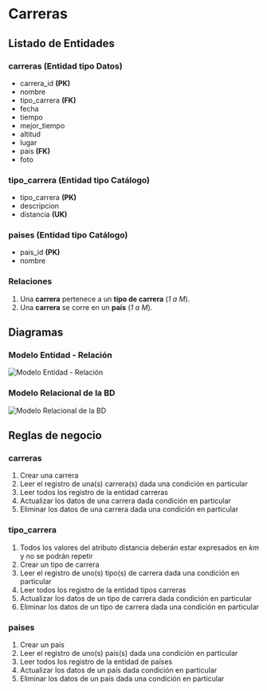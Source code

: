 # Carreras

## Listado de Entidades

### carreras **(Entidad tipo Datos)**

- carrera_id **(PK)**
- nombre
- tipo_carrera **(FK)**
- fecha
- tiempo
- mejor_tiempo
- altitud
- lugar
- pais **(FK)**
- foto

### tipo_carrera **(Entidad tipo Catálogo)**

- tipo_carrera **(PK)**
- descripcion
- distancia **(UK)**

### paises **(Entidad tipo Catálogo)**

- pais_id **(PK)**
- nombre

### Relaciones

1. Una **carrera** pertenece a un **tipo de carrera** (_1 a M_).
1. Una **carrera** se corre en un **país** (_1 a M_).

## Diagramas

### Modelo Entidad - Relación

![Modelo Entidad - Relación](./modeloEntidadRelacion.drawio.png)

### Modelo Relacional de la BD

![Modelo Relacional de la BD](./carrerasModeloRelacionalBD.drawio.png)

## Reglas de negocio

### carreras

1. Crear una carrera
1. Leer el registro de una(s) carrera(s) dada una condición en particular
1. Leer todos los registro de la entidad carreras
1. Actualizar los datos de una carrera dada condición en particular
1. Eliminar los datos de una carrera dada una condición en particular

### tipo_carrera

1. Todos los valores del atributo distancia deberán estar expresados en _km_ y no se podrán repetir
1. Crear un tipo de carrera
1. Leer el registro de uno(s) tipo(s) de carrera dada una condición en particular
1. Leer todos los registro de la entidad tipos carreras
1. Actualizar los datos de un tipo de carrera dada condición en particular
1. Eliminar los datos de un tipo de carrera dada una condición en particular

### paises

1. Crear un país
1. Leer el registro de uno(s) país(s) dada una condición en particular
1. Leer todos los registro de la entidad de países
1. Actualizar los datos de un país dada condición en particular
1. Eliminar los datos de un país dada una condición en particular
